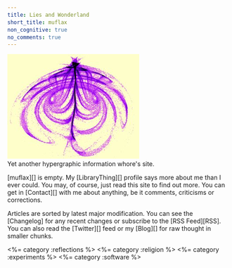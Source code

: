 ```yaml
---
title: Lies and Wonderland
short_title: muflax
non_cognitive: true
no_comments: true
---
```


![logo](logo.jpg)   
Yet another hypergraphic information whore's site.

[muflax][] is empty. My [LibraryThing][] profile says more about me than I ever could.
You may, of course, just read this site to find out more. You can
get in [Contact][] with me about anything, be it comments, criticisms or
corrections.

Articles are sorted by latest major modification. You can see the [Changelog]
for any recent changes or subscribe to the [RSS Feed][RSS]. You can also read
the [Twitter][] feed or my [Blog][] for raw thought in smaller chunks.

<%= category :reflections %>
<%= category :religion %>
<%= category :experiments %>
<%= category :software %>
